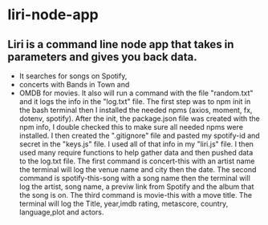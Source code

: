 # liri-node-app

## Liri is a command line node app that takes in parameters and gives you back data. ##
* It searches for songs on Spotify,
* concerts with Bands in Town and 
* OMDB for movies. It also will run a command with the file "random.txt" and it logs the info in the "log.txt" file. The first step was to npm init in the bash terminal then I installed the needed npms (axios, moment, fx, dotenv, spotify). After the init, the package.json file was created with the npm info, I double checked this to make sure all needed npms were installed. I then created the ".gitignore" file and pasted my spotify-id and secret in the "keys.js" file.
I used all of that info in my "liri.js" file. I then used many require functions to help gather data and then pushed data to the log.txt file. The first command is concert-this with an artist name the terminal will log the venue name and city then the date. The second command is spotify-this-song with a song name then the terminal will log the artist, song name, a previw link from Spotify and the album that the song is on. The third command is movie-this with a move title. The terminal will log the Title, year,imdb rating, metascore, country, language,plot and actors.
